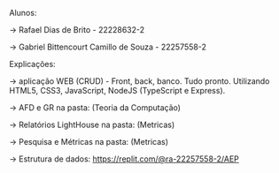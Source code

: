 Alunos:

->  Rafael Dias de Brito - 22228632-2

->  Gabriel Bittencourt Camillo de Souza - 22257558-2

Explicações:

->  aplicação WEB (CRUD) - Front, back, banco. Tudo pronto. Utilizando HTML5, CSS3, JavaScript, NodeJS (TypeScript e Express).

->  AFD e GR na pasta: (Teoria da Computação)

->  Relatórios LightHouse na pasta: (Metricas)

->  Pesquisa e Métricas na pasta: (Metricas)

->  Estrutura de dados: https://replit.com/@ra-22257558-2/AEP
